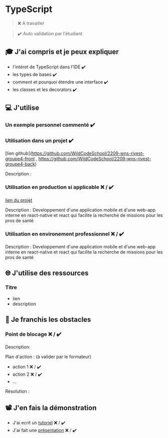 # TypeScript

> ❌ A travailler

> ✔️ Auto validation par l'étudiant

## 🎓 J'ai compris et je peux expliquer

- l'intéret de TypeScript dans l'IDE ✔️
- les types de bases ✔️
- comment et pourquoi étendre une interface ✔️
- les classes et les decorators ✔️

## 💻 J'utilise

### Un exemple personnel commenté ✔️

### Utilisation dans un projet ✔️

[lien github](https://github.com/WildCodeSchool/2209-wns-rivest-groupe4-front , https://github.com/WildCodeSchool/2209-wns-rivest-groupe4-back)

Description :

### Utilisation en production si applicable ❌ / ✔️

[lien du projet](...)

Description : Developpement d'une application mobile et d'une web-app interne en react-native et react qui facilite la recherche de missions pour les pros de santé

### Utilisation en environement professionnel ❌ / ✔️

Description : Developpement d'une application mobile et d'une web-app interne en react-native et react qui facilite la recherche de missions pour les pros de santé

## 🌐 J'utilise des ressources

### Titre

- lien
- description

## 🚧 Je franchis les obstacles

### Point de blocage ❌ / ✔️

Description:

Plan d'action : (à valider par le formateur)

- action 1 ❌ / ✔️
- action 2 ❌ / ✔️
- ...

Résolution :

## 📽️ J'en fais la démonstration

- J'ai ecrit un [tutoriel](...) ❌ / ✔️
- J'ai fait une [présentation](...) ❌ / ✔️
